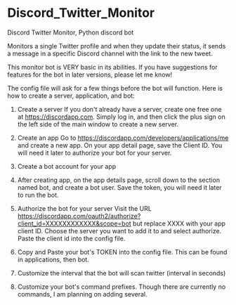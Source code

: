 # Discord_Twitter_Monitor

Discord Twitter Monitor, Python discord bot

Monitors a single Twitter profile and when they update their status, it sends a message in a specific Discord channel with the link to the new tweet.

This monitor bot is VERY basic in its abilities. If you have suggestions for features for the bot in later versions, please let me know!

The config file will ask for a few things before the bot will function.
Here is how to create a server, application, and bot:

1. Create a server
If you don't already have a server, create one free one at https://discordapp.com. Simply log in, and then click the plus sign on the left side of the main window to create a new server.

2. Create an app
Go to https://discordapp.com/developers/applications/me and create a new app. On your app detail page, save the Client ID. You will need    it later to authorize your bot for your server.

3. Create a bot account for your app
4. After creating app, on the app details page, scroll down to the section named bot, and create a bot user. Save the token, you will need it later to run the bot.

4. Authorize the bot for your server
Visit the URL https://discordapp.com/oauth2/authorize?client_id=XXXXXXXXXXXX&scope=bot but replace XXXX with your app client ID. Choose the server you want to add it to and select authorize. 
Paste the client id into the config file.

5. Copy and Paste your bot's TOKEN into the config file.
This can be found in applications, then bot.

6. Customize the interval that the bot will scan twitter (interval in seconds)

7. Customize your bot's command prefixes.
Though there are currently no commands, I am planning on adding several.

